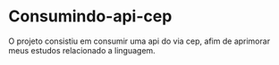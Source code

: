 # Consumindo-api-cep
O projeto consistiu em consumir uma api do via cep, afim de aprimorar meus estudos relacionado a linguagem.
